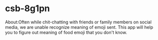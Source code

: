 # csb-8g1pn
About:Often while chit-chatting with friends or family members on social media, we are unable recognize meaning of emoji sent. This app will help you to figure out meaning of food emoji that you don't know.
